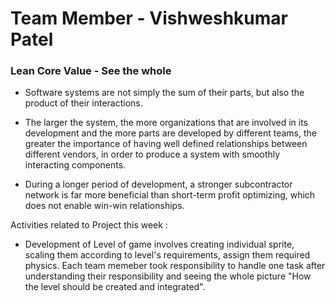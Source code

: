 
# Team Member - Vishweshkumar Patel

### Lean Core Value - See the whole

* Software systems are not simply the sum of their parts, but also the product of their interactions.

* The larger the system, the more organizations that are involved in its development and the more parts are developed by different teams, 
  the greater the importance of having well defined relationships between different vendors, in order to produce a system with smoothly interacting components.

* During a longer period of development, a stronger subcontractor network is far more beneficial than short-term profit optimizing, which does not enable win-win relationships.

Activities related to Project this week :

* Development of Level of game involves creating individual sprite, scaling them according to level's requirements, assign them required physics. 
  Each team memeber took responsibility to handle one task after understanding their responsibility and seeing the whole picture "How the level should be created and integrated".